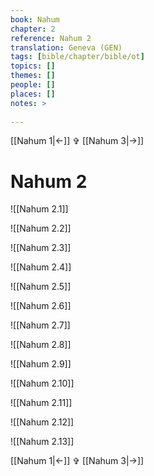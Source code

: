 ```yaml
---
book: Nahum
chapter: 2
reference: Nahum 2
translation: Geneva (GEN)
tags: [bible/chapter/bible/ot]
topics: []
themes: []
people: []
places: []
notes: >
  
---
```


[[Nahum 1|<-]] ✞ [[Nahum 3|->]]

# Nahum 2

![[Nahum 2.1]]

![[Nahum 2.2]]

![[Nahum 2.3]]

![[Nahum 2.4]]

![[Nahum 2.5]]

![[Nahum 2.6]]

![[Nahum 2.7]]

![[Nahum 2.8]]

![[Nahum 2.9]]

![[Nahum 2.10]]

![[Nahum 2.11]]

![[Nahum 2.12]]

![[Nahum 2.13]]

[[Nahum 1|<-]] ✞ [[Nahum 3|->]]
